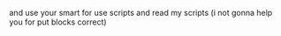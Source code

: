 and use your smart for use scripts and read my scripts (i not gonna help you for put blocks correct)

